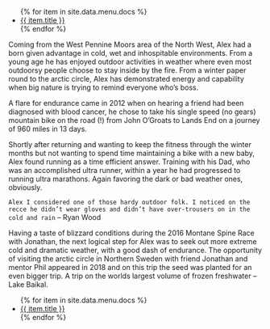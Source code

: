 <ul>
   {% for item in site.data.menu.docs %}
      <li><a href="{{ item.url }}">{{ item.title }}</a></li>
   {% endfor %}
</ul>

Coming from the West Pennine Moors area of the North West, Alex had a born given advantage in cold, wet and inhospitable environments. From a young age he has enjoyed outdoor activities in weather where even most outdoorsy people choose to stay inside by the fire. From a winter paper round to the arctic circle, Alex has demonstrated energy and capability when big nature is trying to remind everyone who’s boss.

A flare for endurance came in 2012 when on hearing a friend had been diagnosed with blood cancer, he chose to take his single speed (no gears) mountain bike on the road (!) from John O’Groats to Lands End on a journey of 960 miles in 13 days.

Shortly after returning and wanting to keep the fitness through the winter months but not wanting to spend time maintaining a bike with a new baby, Alex found running as a time efficient answer. Training with his Dad, who was an accomplished ultra runner, within a year he had progressed to running ultra marathons. Again favoring the dark or bad weather ones, obviously.

`Alex I considered one of those hardy outdoor folk. I noticed on the recce he didn’t wear gloves and didn’t have over-trousers on in the cold and rain` – Ryan Wood

Having a taste of blizzard conditions during the 2016 Montane Spine Race with Jonathan, the next logical step for Alex was to seek out more extreme cold and dramatic weather, with a good dash of endurance. The opportunity of visiting the arctic circle in Northern Sweden with friend Jonathan and mentor Phil appeared in 2018 and on this trip the seed was planted for an even bigger trip. A trip on the worlds largest volume of frozen freshwater – Lake Baikal.


<ul>
   {% for item in site.data.menu.docs %}
      <li><a href="{{ item.url }}">{{ item.title }}</a></li>
   {% endfor %}
</ul>
